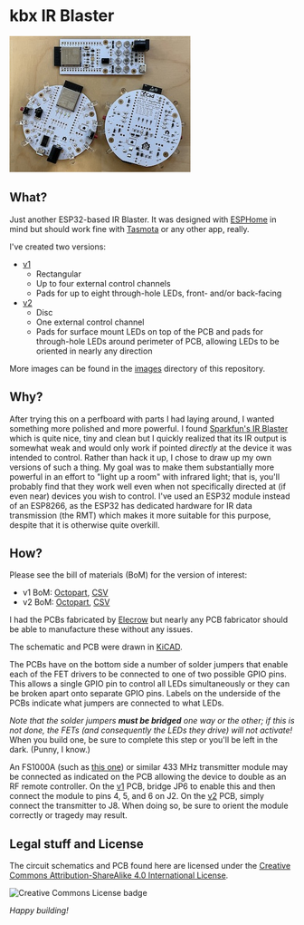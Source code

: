# kbx IR Blaster

![kbxIRBlaster](images/kbxIrBlasters-thumb.jpg "kbxIRBlaster")

## What?

Just another ESP32-based IR Blaster. It was designed with
 [ESPHome](https://esphome.io) in mind but should work fine with
 [Tasmota](https://tasmota.github.io/docs/) or any other app, really.

I've created two versions:
 - [v1](v1/)
   - Rectangular
   - Up to four external control channels
   - Pads for up to eight through-hole LEDs, front- and/or back-facing
 - [v2](v2/)
   - Disc
   - One external control channel
   - Pads for surface mount LEDs on top of the PCB and pads for through-hole
     LEDs around perimeter of PCB, allowing LEDs to be oriented in nearly any
     direction

More images can be found in the [images](images/) directory of this repository.

## Why?

After trying this on a perfboard with parts I had laying around, I wanted
 something more polished and more powerful. I found
 [Sparkfun's IR Blaster](https://www.sparkfun.com/products/15031) which is
 quite nice, tiny and clean but I quickly realized that its IR output is
 somewhat weak and would only work if pointed _directly_ at the device it was
 intended to control. Rather than hack it up, I chose to draw up my own
 versions of such a thing. My goal was to make them substantially more powerful
 in an effort to "light up a room" with infrared light; that is, you'll
 probably find that they work well even when not specifically directed at (if
 even near) devices you wish to control. I've used an ESP32 module instead of
 an ESP8266, as the ESP32 has dedicated hardware for IR data transmission (the
 RMT) which makes it more suitable for this purpose, despite that it is
 otherwise quite overkill.

## How?

Please see the bill of materials (BoM) for the version of interest:
 -  v1 BoM: [Octopart](https://octopart.com/bom-tool/vDwq4wDr), [CSV](v1/kbxIrBlaster_bom.csv)
 -  v2 BoM: [Octopart](https://octopart.com/bom-tool/78rYOXWE), [CSV](v2/kbxIrBlaster_bom.csv)

I had the PCBs fabricated by [Elecrow](https://www.elecrow.com) but
 nearly any PCB fabricator should be able to manufacture these without any
 issues.

The schematic and PCB were drawn in [KiCAD](https://www.kicad-pcb.org).

The PCBs have on the bottom side a number of solder jumpers that enable each of
 the FET drivers to be connected to one of two possible GPIO pins. This
 allows a single GPIO pin to control all LEDs simultaneously or they can be
 broken apart onto separate GPIO pins. Labels on the underside of the PCBs
 indicate what jumpers are connected to what LEDs.

_Note that the solder jumpers **must be bridged** one way or the other; if this
 is not done, the FETs (and consequently the LEDs they drive) will not activate!_
 When you build one, be sure to complete this step or you'll be left in the
 dark. (Punny, I know.)

An FS1000A (such as
 [this one](https://www.amazon.com/HiLetgo-Wireless-Transmitter-Receiver-Raspberry/dp/B01DKC2EY4/))
 or similar 433 MHz transmitter module may be connected as indicated on the PCB
 allowing the device to double as an RF remote controller. On the [v1](v1/)
 PCB, bridge JP6 to enable this and then connect the module to pins 4, 5, and
 6 on J2. On the [v2](v2/) PCB, simply connect the transmitter to J8. When
 doing so, be sure to orient the module correctly or tragedy may result.

 ## Legal stuff and License

The circuit schematics and PCB found here are licensed under the
 [Creative Commons Attribution-ShareAlike 4.0 International License](http://creativecommons.org/licenses/by-sa/4.0/).

![Creative Commons License badge](https://i.creativecommons.org/l/by-sa/4.0/88x31.png)

_Happy building!_